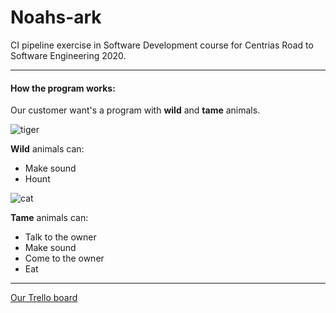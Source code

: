 # Noahs-ark 
CI pipeline exercise in Software Development course for Centrias Road to Software Engineering 2020.
_ _ _
#### How the program works:
Our customer want's a program with **wild** and **tame** animals. 


 ![tiger](https://encrypted-tbn0.gstatic.com/images?q=tbn%3AANd9GcSbocNHYbr1nNFbRCwVNvrxDt5BhA1CmpD5WduI2VKAsHNLOutT&usqp=CAU)
 
 **Wild** animals can:  
* Make sound
* Hount

![cat](https://encrypted-tbn0.gstatic.com/images?q=tbn%3AANd9GcQP6KQaccJIkRiX6SkN3AsYuGue_41LwHpS7Deoy0zvI1p6Tftm&usqp=CAU)

**Tame** animals can: 
* Talk to the owner
* Make sound
* Come to the owner
* Eat
_ _ _ 

[Our Trello board](https://trello.com/b/a4C3DPrX/3sharp)

 